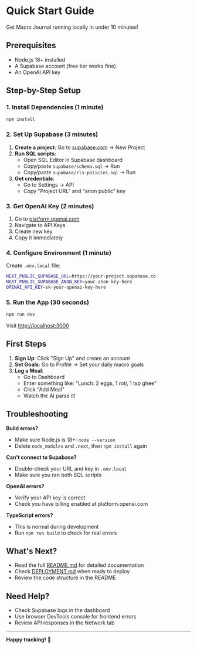 # Quick Start Guide

Get Macro Journal running locally in under 10 minutes!

## Prerequisites

- Node.js 18+ installed
- A Supabase account (free tier works fine)
- An OpenAI API key

## Step-by-Step Setup

### 1. Install Dependencies (1 minute)

```bash
npm install
```

### 2. Set Up Supabase (3 minutes)

1. **Create a project**: Go to [supabase.com](https://supabase.com) → New Project
2. **Run SQL scripts**:
   - Open SQL Editor in Supabase dashboard
   - Copy/paste `supabase/schema.sql` → Run
   - Copy/paste `supabase/rls-policies.sql` → Run
3. **Get credentials**:
   - Go to Settings → API
   - Copy "Project URL" and "anon public" key

### 3. Get OpenAI Key (2 minutes)

1. Go to [platform.openai.com](https://platform.openai.com)
2. Navigate to API Keys
3. Create new key
4. Copy it immediately

### 4. Configure Environment (1 minute)

Create `.env.local` file:

```bash
NEXT_PUBLIC_SUPABASE_URL=https://your-project.supabase.co
NEXT_PUBLIC_SUPABASE_ANON_KEY=your-anon-key-here
OPENAI_API_KEY=sk-your-openai-key-here
```

### 5. Run the App (30 seconds)

```bash
npm run dev
```

Visit [http://localhost:3000](http://localhost:3000)

## First Steps

1. **Sign Up**: Click "Sign Up" and create an account
2. **Set Goals**: Go to Profile → Set your daily macro goals
3. **Log a Meal**:
   - Go to Dashboard
   - Enter something like: "Lunch: 2 eggs, 1 roti, 1 tsp ghee"
   - Click "Add Meal"
   - Watch the AI parse it!

## Troubleshooting

**Build errors?**
- Make sure Node.js is 18+: `node --version`
- Delete `node_modules` and `.next`, then `npm install` again

**Can't connect to Supabase?**
- Double-check your URL and key in `.env.local`
- Make sure you ran both SQL scripts

**OpenAI errors?**
- Verify your API key is correct
- Check you have billing enabled at platform.openai.com

**TypeScript errors?**
- This is normal during development
- Run `npm run build` to check for real errors

## What's Next?

- Read the full [README.md](./README.md) for detailed documentation
- Check [DEPLOYMENT.md](./DEPLOYMENT.md) when ready to deploy
- Review the code structure in the README

## Need Help?

- Check Supabase logs in the dashboard
- Use browser DevTools console for frontend errors
- Review API responses in the Network tab

---

**Happy tracking!** 🍳
